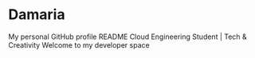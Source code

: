 # Damaria
My personal GitHub profile README
Cloud Engineering Student | Tech &amp; Creativity
Welcome to my developer space
